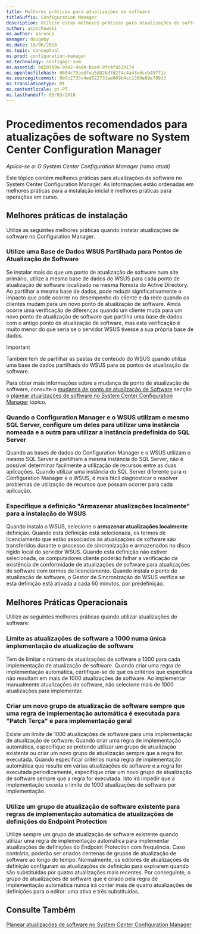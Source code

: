 ```yaml
---
title: Melhores práticas para atualizações de software
titleSuffix: Configuration Manager
description: Utilize estas melhores práticas para atualizações de software no System Center Configuration Manager.
author: aczechowski
ms.author: aaroncz
manager: dougeby
ms.date: 10/06/2018
ms.topic: conceptual
ms.prod: configuration-manager
ms.technology: configmgr-sum
ms.assetid: 6d20389a-9de2-4a64-bced-9fc4fa519174
ms.openlocfilehash: 0604c75aedfea5d82bd7d274c4a43edccb497f1e
ms.sourcegitcommit: 0b0c2735c4ed822731ae069b4cc1380e89e78933
ms.translationtype: MT
ms.contentlocale: pt-PT
ms.lasthandoff: 05/03/2018
---
```

# <a name="best-practices-for-software-updates-in-system-center-configuration-manager"></a>Procedimentos recomendados para atualizações de software no System Center Configuration Manager

*Aplica-se a: O System Center Configuration Manager (ramo atual)*

Este tópico contém melhores práticas para atualizações de software no System Center Configuration Manager. As informações estão ordenadas em melhores práticas para a instalação inicial e melhores práticas para operações em curso.  

## <a name="installation-best-practices"></a>Melhores práticas de instalação  
 Utilize as seguintes melhores práticas quando instalar atualizações de software no Configuration Manager.  

### <a name="use-a-shared-wsus-database-for-software-update-points"></a>Utilize uma Base de Dados WSUS Partilhada para Pontos de Atualização de Software  
 Se instalar mais do que um ponto de atualização de software num site primário, utilize a mesma base de dados do WSUS para cada ponto de atualização de software localizado na mesma floresta do Active Directory. Ao partilhar a mesma base de dados, pode reduzir significativamente o impacto que pode ocorrer no desempenho do cliente e da rede quando os clientes mudam para um novo ponto de atualização de software. Ainda ocorre uma verificação de diferenças quando um cliente muda para um novo ponto de atualização de software que partilha uma base de dados com o antigo ponto de atualização de software, mas esta verificação é muito menor do que seria se o servidor WSUS tivesse a sua própria base de dados.  

> [!IMPORTANT]  
>  Também tem de partilhar as pastas de conteúdo do WSUS quando utiliza uma base de dados partilhada do WSUS para os pontos de atualização de software.  

 Para obter mais informações sobre a mudança de ponto de atualização de software, consulte o [mudança de ponto de atualização de Software](../../sum/plan-design/plan-for-software-updates.md#BKMK_SUPSwitching) secção o [planear atualizações de software no System Center Configuration Manager](../../sum/plan-design/plan-for-software-updates.md) tópico.  

### <a name="when-configuration-manager-and-wsus-use-the-same-sql-server-configure-one-of-these-to-use-a-named-instance-and-the-other-to-use-the-default-instance-of-sql-server"></a>Quando o Configuration Manager e o WSUS utilizam o mesmo SQL Server, configure um deles para utilizar uma instância nomeada e a outra para utilizar a instância predefinida do SQL Server  
 Quando as bases de dados do Configuration Manager e o WSUS utilizam o mesmo SQL Server e partilham a mesma instância do SQL Server, não é possível determinar facilmente a utilização de recursos entre as duas aplicações. Quando utilizar uma instância do SQL Server diferente para o Configuration Manager e o WSUS, é mais fácil diagnosticar e resolver problemas de utilização de recursos que possam ocorrer para cada aplicação.  

### <a name="specify-the-store-updates-locally-setting-for-the-wsus-installation"></a>Especifique a definição "Armazenar atualizações localmente" para a instalação do WSUS  
 Quando instala o WSUS, selecione o **armazenar atualizações localmente** definição. Quando esta definição está selecionada, os termos de licenciamento que estão associados às atualizações de software são transferidos durante o processo de sincronização e armazenados no disco rígido local do servidor WSUS. Quando esta definição não estiver selecionada, os computadores cliente poderão falhar a verificação da existência de conformidade de atualizações de software para atualizações de software com termos de licenciamento. Quando instala o ponto de atualização de software, o Gestor de Sincronização do WSUS verifica se esta definição está ativada a cada 60 minutos, por predefinição.  

## <a name="operational-best-practices"></a>Melhores Práticas Operacionais  
 Utilize as seguintes melhores práticas quando utilizar atualizações de software:  

### <a name="limit-software-updates-to-1000-in-a-single-software-update-deployment"></a>Limite as atualizações de software a 1000 numa única implementação de atualização de software  
 Tem de limitar o número de atualizações de software a 1000 para cada implementação de atualização de software. Quando criar uma regra de implementação automática, certifique-se de que os critérios que especifica não resultam em mais de 1000 atualizações de software. Ao implementar manualmente atualizações de software, não selecione mais de 1000 atualizações para implementar.  

### <a name="create-a-new-software-update-group-each-time-an-automatic-deployment-rule-runs-for-patch-tuesday-and-for-general-deployment"></a>Criar um novo grupo de atualização de software sempre que uma regra de implementação automática é executada para "Patch Terça" e para implementação geral  
 Existe um limite de 1000 atualizações de software para uma implementação de atualização de software. Quando criar uma regra de implementação automática, especifique se pretende utilizar um grupo de atualização existente ou criar um novo grupo de atualização sempre que a regra for executada. Quando especificar critérios numa regra de implementação automática que resulte em várias atualizações de software e a regra for executada periodicamente, especifique criar um novo grupo de atualização de software sempre que a regra for executada. Isto irá impedir que a implementação exceda o limite de 1000 atualizações de software por implementação.  

### <a name="use-an-existing-software-update-group-for-automatic-deployment-rules-for-endpoint-protection-definition-updates"></a>Utilize um grupo de atualização de software existente para regras de implementação automática de atualizações de definições do Endpoint Protection  
 Utilize sempre um grupo de atualização de software existente quando utilizar uma regra de implementação automática para implementar atualizações de definições do Endpoint Protection com frequência. Caso contrário, poderão ser criados centenas de grupos de atualização de software ao longo do tempo. Normalmente, os editores de atualizações de definição configuram as atualizações de definição para expirarem quando são substituídas por quatro atualizações mais recentes. Por conseguinte, o grupo de atualizações de software que é criado pela regra de implementação automática nunca irá conter mais de quatro atualizações de definições para o editor: uma ativa e três substituídas.  

## <a name="see-also"></a>Consulte Também  
 [Planear atualizações de software no System Center Configuration Manager](../../sum/plan-design/plan-for-software-updates.md)
